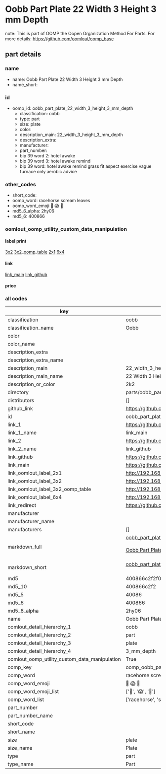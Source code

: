 # Oobb Part Plate 22 Width 3 Height 3 mm Depth  

note: This is part of OOMP the Oopen Organization Method For Parts. For more details: https://github.com/oomlout/oomp_base

##  part details
  







### name
* name: Oobb Part Plate 22 Width 3 Height 3 mm Depth
* name_short: 
### id
* oomp_id: oobb_part_plate_22_width_3_height_3_mm_depth
  * classification: oobb
  * type: part
  * size: plate
  * color: 
  * description_main: 22_width_3_height_3_mm_depth
  * description_extra: 
  * manufacturer: 
  * part_number: 
  * bip 39 word 2: hotel awake
  * bip 39 word 3: hotel awake remind
  * bip 39 word: hotel awake remind grass fit aspect exercise vague furnace only aerobic advice

### other_codes
* short_code: 
* oomp_word: racehorse scream leaves
* oomp_word_emoji :racehorse: :scream: :leaves:
* md5_6_alpha: 2hy06
* md5_6: 400866






### oomlout_oomp_utility_custom_data_manipulation
#### label print
[3x2](http://192.168.1.245:1112/?label=oomp%202hy06)
[3x2_oomp_table](http://192.168.1.108:1112/?label=oomp%202hy06)
[2x1](http://192.168.1.242:1112/?label=oomp%202hy06)
[6x4](http://192.168.1.55:1112/?label=oomp%202hy06)    

#### link

[link_main](https://github.com/oomlout/oomlout_oomp_version_1_messy/tree/main/parts/oobb_part_plate_22_width_3_height_3_mm_depth) [link_github](https://github.com/oomlout/oomlout_oomp_version_1_messy/tree/main/parts/oobb_part_plate_22_width_3_height_3_mm_depth)                             

#### price







### all codes 
| key | value |  
| --- | --- |  
| classification | oobb |  
| classification_name | Oobb |  
| color |  |  
| color_name |  |  
| description_extra |  |  
| description_extra_name |  |  
| description_main | 22_width_3_height_3_mm_depth |  
| description_main_name | 22 Width 3 Height 3 mm Depth |  
| description_or_color | 2k2 |  
| directory | parts/oobb_part_plate_22_width_3_height_3_mm_depth |  
| distributors | [] |  
| github_link | https://github.com/oomlout/oomlout_oomp_part_src/tree/main/parts/oobb_part_plate_22_width_3_height_3_mm_depth |  
| id | oobb_part_plate_22_width_3_height_3_mm_depth |  
| link_1 | https://github.com/oomlout/oomlout_oomp_version_1_messy/tree/main/parts/oobb_part_plate_22_width_3_height_3_mm_depth |  
| link_1_name | link_main |  
| link_2 | https://github.com/oomlout/oomlout_oomp_version_1_messy/tree/main/parts/oobb_part_plate_22_width_3_height_3_mm_depth |  
| link_2_name | link_github |  
| link_github | https://github.com/oomlout/oomlout_oomp_version_1_messy/tree/main/parts/oobb_part_plate_22_width_3_height_3_mm_depth |  
| link_main | https://github.com/oomlout/oomlout_oomp_version_1_messy/tree/main/parts/oobb_part_plate_22_width_3_height_3_mm_depth |  
| link_oomlout_label_2x1 | http://192.168.1.242:1112/?label=oomp%202hy06 |  
| link_oomlout_label_3x2 | http://192.168.1.245:1112/?label=oomp%202hy06 |  
| link_oomlout_label_3x2_oomp_table | http://192.168.1.108:1112/?label=oomp%202hy06 |  
| link_oomlout_label_6x4 | http://192.168.1.55:1112/?label=oomp%202hy06 |  
| link_redirect | https://github.com/oomlout/oomlout_oomp_version_1_messy/tree/main/parts/oobb_part_plate_22_width_3_height_3_mm_depth |  
| manufacturer |  |  
| manufacturer_name |  |  
| manufacturers | [] |  
| markdown_full | [oobb_part_plate_22_width_3_height_3_mm_depth](none)<br>[](none)<br>[Oobb Part Plate 22 Width 3 Height 3 Mm Depth](none)<br><br> |  
| markdown_short | [oobb_part_plate_22_width_3_height_3_mm_depth](none)<br><br> |  
| md5 | 400866c2f2f0a9e835abe65f6b840b71 |  
| md5_10 | 400866c2f2 |  
| md5_5 | 40086 |  
| md5_6 | 400866 |  
| md5_6_alpha | 2hy06 |  
| name | Oobb Part Plate 22 Width 3 Height 3 mm Depth |  
| oomlout_detail_hierarchy_1 | oobb |  
| oomlout_detail_hierarchy_2 | part |  
| oomlout_detail_hierarchy_3 | plate |  
| oomlout_detail_hierarchy_4 | 3_mm_depth |  
| oomlout_oomp_utility_custom_data_manipulation | True |  
| oomp_key | oomp_oobb_part_plate_22_width_3_height_3_mm_depth |  
| oomp_word | racehorse scream leaves |  
| oomp_word_emoji | :racehorse: :scream: :leaves: |  
| oomp_word_emoji_list | [':racehorse:', ':scream:', ':leaves:'] |  
| oomp_word_list | ['racehorse', 'scream', 'leaves'] |  
| part_number |  |  
| part_number_name |  |  
| short_code |  |  
| short_name |  |  
| size | plate |  
| size_name | Plate |  
| type | part |  
| type_name | Part |  
